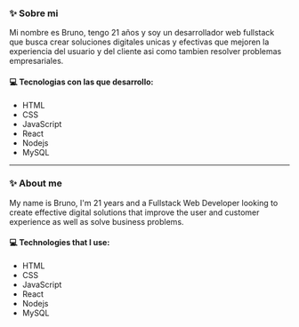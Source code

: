 ### ✨ Sobre mi

Mi nombre es Bruno, tengo 21 años y soy un desarrollador web fullstack que busca crear soluciones digitales unicas y efectivas que mejoren la experiencia del usuario y del cliente asi como tambien resolver problemas empresariales.

#### 💻 Tecnologias con las que desarrollo:
- HTML
- CSS
- JavaScript
- React
- Nodejs
- MySQL

---------------------------------------------
### ✨ About me

My name is Bruno, I'm 21 years and a Fullstack Web Developer looking to create effective digital solutions that improve the user and customer experience as well as solve business problems.

#### 💻 Technologies that I use:
- HTML
- CSS
- JavaScript
- React
- Nodejs
- MySQL
